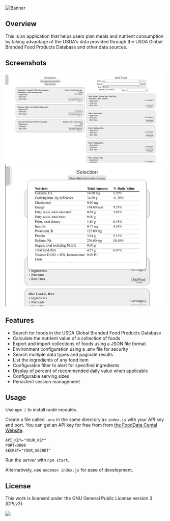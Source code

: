 ![Banner](https://s-christy.com/status-banner-service/recipe-manager/banner-slim.svg)

## Overview

This is an application that helps users plan meals and nutrient consumption by
taking advantage of the USDA's data provided through the USDA Global Branded
Food Products Database and other data sources.

## Screenshots

<div><img alt="Main page" style="" src="./res/main.png"></div>
<div><img alt="Nutrition information" style="" src="./res/nutrition.png"></div>

## Features
- Search for foods in the USDA Global Branded Food Products Database
- Calculate the nutrient value of a collection of foods
- Export and import collections of foods using a JSON file format
- Environment configuration using a .env file for security
- Search multiple data types and paginate results
- List the ingredients of any food item
- Configurable filter to alert for specified ingredients
- Display of percent of recommended daily value when applicable
- Configurable serving sizes
- Persistent session management

## Usage

Use `npm i` to install node modules.

Create a file called `.env` in the same directory as `index.js` with your API
key and port. You can get an API key for free from from <a
href="https://fdc.nal.usda.gov/">the FoodData Cental Website</a>.

```
API_KEY="YOUR_KEY"
PORT=3000
SECRET="YOUR_SECRET"
```

Run the server with `npm start`.

Alternatively, use `nodemon index.js` for ease of development.

## License

This work is licensed under the GNU General Public License version 3 (GPLv3).

[<img src="https://s-christy.com/status-banner-service/GPLv3_Logo.svg" width="150" />](https://www.gnu.org/licenses/gpl-3.0.en.html)
